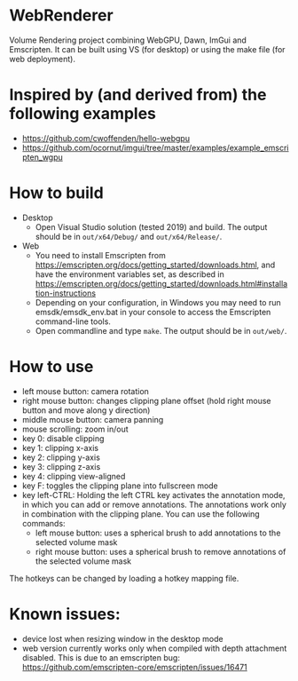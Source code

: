 # WebRenderer

Volume Rendering project combining WebGPU, Dawn, ImGui and Emscripten. It can be built using VS (for desktop) or using the make file (for web deployment).

# Inspired by (and derived from) the following examples
- https://github.com/cwoffenden/hello-webgpu
- https://github.com/ocornut/imgui/tree/master/examples/example_emscripten_wgpu

# How to build
- Desktop
  - Open Visual Studio solution (tested 2019) and build. The output should be in `out/x64/Debug/` and `out/x64/Release/`.
- Web
  - You need to install Emscripten from https://emscripten.org/docs/getting_started/downloads.html, and have the environment variables set, as described in https://emscripten.org/docs/getting_started/downloads.html#installation-instructions
  - Depending on your configuration, in Windows you may need to run emsdk/emsdk_env.bat in your console to access the Emscripten command-line tools.
  - Open commandline and type `make`. The output should be in `out/web/`.

# How to use
- left mouse button: camera rotation
- right mouse button: changes clipping plane offset (hold right mouse button and move along y direction)
- middle mouse button: camera panning
- mouse scrolling: zoom in/out
- key 0: disable clipping
- key 1: clipping x-axis
- key 2: clipping y-axis
- key 3: clipping z-axis
- key 4: clipping view-aligned
- key F: toggles the clipping plane into fullscreen mode
- key left-CTRL: Holding the left CTRL key activates the annotation mode, in which you can add or remove annotations. The annotations work only in combination with the clipping plane. You can use the following commands:
  - left mouse button: uses a spherical brush to add annotations to the selected volume mask
  - right mouse button: uses a spherical brush to remove annotations of the selected volume mask

The hotkeys can be changed by loading a hotkey mapping file. 

# Known issues:
- device lost when resizing window in the desktop mode
- web version currently works only when compiled with depth attachment disabled. This is due to an emscripten bug: https://github.com/emscripten-core/emscripten/issues/16471
